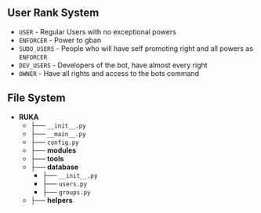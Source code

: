 ## User Rank System
* `USER` - Regular Users with no exceptional powers
* `ENFORCER` -  Power to gban
* `SUDO_USERS` - People who will have self promoting right and all powers as `ENFORCER`
* `DEV_USERS` - Developers of the bot, have almost every right
* `OWNER` - Have all rights and access to the bots command


## File System
- **RUKA**
    - ├── `__init__.py`
    - ├── `__main__.py`
    - ├── `config.py`
    - ├── **modules**
    - ├── **tools**
    - ├── **database**
        - ├── `__init__.py`
        - ├── `users.py`
        - ├── `groups.py`
    - ├── **helpers**
